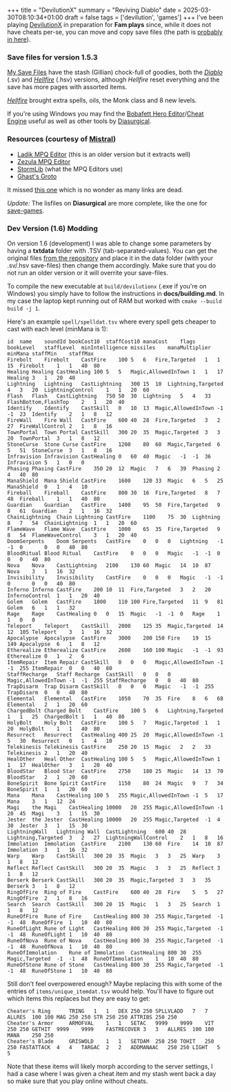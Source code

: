 +++
title = "DevilutionX"
summary = "Reviving Diablo"
date = 2025-03-30T08:10:34+01:00
draft = false
tags = ['devilution', 'games']
+++
I've been playing [DevilutionX](https://github.com/diasurgical/devilutionX) in preparation for **Fam plays** since,
while it does not have cheats per-se, you can move and copy save files (the path is [probably in here](https://github.com/diasurgical/devilutionX/blob/master/docs/installing.md)).

### Save files for version 1.5.3

[My Save Files](/devilution.zip) have the stash (Gillian) chock-full of goodies, both the [*Diablo*](https://en.wikipedia.org/wiki/Diablo_(video_game)) (.sv) and [*Hellfire*](https://en.wikipedia.org/wiki/Diablo%3A_Hellfire) (.hsv) versions, although *Hellfire* reset everything and the save has more pages with assorted items.

[*Hellfire*](https://en.wikipedia.org/wiki/Diablo%3A_Hellfire) brought extra spells, oils, the Monk class and 8 new levels.

If you're using Windows you may find the [Bobafett Hero Editor](https://github.com/iccugs/bobafett_compiled_with_cheat_table)/[Cheat Engine](https://fearlessrevolution.com/viewtopic.php?t=16678) useful as well as other tools by [Diasurgical](https://github.com/diasurgical).

### Resources (courtesy of [Mistral](https://chat.mistral.ai/chat))
- [Ladik MPQ Editor](https://www.hiveworkshop.com/threads/ladiks-mpq-editor.249562/) (this is an older version but it extracts well)
- [Zezula MPQ Editor](https://www.zezula.net/en/mpq/download.html)
- [StormLib](https://github.com/ladislav-zezula/StormLib) (what the MPQ Editors use)
- [Ghast's Groto](https://mgpat-gm.github.io/index.html)

It missed [this one](http://www.guardiansofjustice.com/diablo/Frames/Fileindex.htm) which is no wonder as many links are dead.

*Update:* The lisfiles on **Diasurgical** are more complete, like the one for [save-games](https://github.com/diasurgical/devilutionx-mpq-tools/blob/main/data/save-listfile.txt).

### Dev Version (1.6) Modding

On version 1.6 (development) I was able to change some parameters by having a **txtdata** folder with .TSV (tab-separated-values). You can get the original files [from the repository](https://github.com/diasurgical/DevilutionX/tree/master/assets/txtdata) and place it in the data folder (with your .sv/.hsv save-files) then change them accordingly. Make sure that you do not run an older version or it will overrite your save-files.

To compile the new executable at `build/devilutionx` (.exe if you're on Windows) you simply have to follow the instructions in **docs/building.md**. In my case the laptop kept running out of RAM but worked with `cmake --build build -j 1`.

Here's an example `spell/spelldat.tsv` where every spell gets cheaper to cast with each level (minMana is 1):
```
id	name	soundId	bookCost10	staffCost10	manaCost	flags	bookLevel	staffLevel	minIntelligence	missiles	manaMultiplier	minMana	staffMin	staffMax
Firebolt	Firebolt	CastFire	100	5	6	Fire,Targeted	1	1	15	Firebolt	1	1	40	80
Healing	Healing	CastHealing	100	5	5	Magic,AllowedInTown	1	1	17	Healing	3	1	20	40
Lightning	Lightning	CastLightning	300	15	10	Lightning,Targeted	4	3	20	LightningControl	1	1	20	60
Flash	Flash	CastLightning	750	50	30	Lightning	5	4	33	FlashBottom,FlashTop	2	1	20	40
Identify	Identify	CastSkill	0	10	13	Magic,AllowedInTown	-1	-1	23	Identify	2	1	8	12
FireWall	Fire Wall	CastFire	600	40	28	Fire,Targeted	3	2	27	FireWallControl	2	1	8	16
TownPortal	Town Portal	CastSkill	300	20	35	Magic,Targeted	3	3	20	TownPortal	3	1	8	12
StoneCurse	Stone Curse	CastFire	1200	80	60	Magic,Targeted	6	5	51	StoneCurse	3	1	8	16
Infravision	Infravision	CastHealing	0	60	40	Magic	-1	-1	36	Infravision	5	1	0	0
Phasing	Phasing	CastFire	350	20	12	Magic	7	6	39	Phasing	2	4	40	80
ManaShield	Mana Shield	CastFire	1600	120	33	Magic	6	5	25	ManaShield	0	1	4	10
Fireball	Fireball	CastFire	800	30	16	Fire,Targeted	8	7	48	Fireball	1	1	40	80
Guardian	Guardian	CastFire	1400	95	50	Fire,Targeted	9	8	61	Guardian	2	1	16	32
ChainLightning	Chain Lightning	CastFire	1100	75	30	Lightning	8	7	54	ChainLightning	1	1	20	60
FlameWave	Flame Wave	CastFire	1000	65	35	Fire,Targeted	9	8	54	FlameWaveControl	3	1	20	40
DoomSerpents	Doom Serpents	CastFire	0	0	0	Lightning	-1	-1	0		0	0	40	80
BloodRitual	Blood Ritual	CastFire	0	0	0	Magic	-1	-1	0		0	0	40	80
Nova	Nova	CastLightning	2100	130	60	Magic	14	10	87	Nova	3	1	16	32
Invisibility	Invisibility	CastFire	0	0	0	Magic	-1	-1	0		0	0	40	80
Inferno	Inferno	CastFire	200	10	11	Fire,Targeted	3	2	20	InfernoControl	1	1	20	40
Golem	Golem	CastFire	1800	110	100	Fire,Targeted	11	9	81	Golem	6	1	1	32
Rage	Rage	CastHealing	0	0	15	Magic	-1	-1	0	Rage	1	1	0	0
Teleport	Teleport	CastSkill	2000	125	35	Magic,Targeted	14	12	105	Teleport	3	1	16	32
Apocalypse	Apocalypse	CastFire	3000	200	150	Fire	19	15	149	Apocalypse	6	1	8	12
Etherealize	Etherealize	CastFire	2600	160	100	Magic	-1	-1	93	Etherealize	0	1	2	6
ItemRepair	Item Repair	CastSkill	0	0	0	Magic,AllowedInTown	-1	-1	255	ItemRepair	0	0	40	80
StaffRecharge	Staff Recharge	CastSkill	0	0	0	Magic,AllowedInTown	-1	-1	255	StaffRecharge	0	0	40	80
TrapDisarm	Trap Disarm	CastSkill	0	0	0	Magic	-1	-1	255	TrapDisarm	0	0	40	80
Elemental	Elemental	CastFire	1050	70	35	Fire	8	6	68	Elemental	2	1	20	60
ChargedBolt	Charged Bolt	CastFire	100	5	6	Lightning,Targeted	1	1	25	ChargedBolt	1	1	40	80
HolyBolt	Holy Bolt	CastFire	100	5	7	Magic,Targeted	1	1	20	HolyBolt	1	1	40	80
Resurrect	Resurrect	CastHealing	400	25	20	Magic,AllowedInTown	-1	5	30	Resurrect	0	1	4	10
Telekinesis	Telekinesis	CastFire	250	20	15	Magic	2	2	33	Telekinesis	2	1	20	40
HealOther	Heal Other	CastHealing	100	5	5	Magic,AllowedInTown	1	1	17	HealOther	3	1	20	40
BloodStar	Blood Star	CastFire	2750	180	25	Magic	14	13	70	BloodStar	2	1	20	60
BoneSpirit	Bone Spirit	CastFire	1150	80	24	Magic	9	7	34	BoneSpirit	1	1	20	60
Mana	Mana	CastHealing	100	5	255	Magic,AllowedInTown	-1	5	17	Mana	3	1	12	24
Magi	the Magi	CastHealing	10000	20	255	Magic,AllowedInTown	-1	20	45	Magi	3	1	15	30
Jester	the Jester	CastHealing	10000	20	255	Magic,Targeted	-1	4	30	Jester	3	1	15	30
LightningWall	Lightning Wall	CastLightning	600	40	28	Lightning,Targeted	3	2	27	LightningWallControl	2	1	8	16
Immolation	Immolation	CastFire	2100	130	60	Fire	14	10	87	Immolation	3	1	16	32
Warp	Warp	CastSkill	300	20	35	Magic	3	3	25	Warp	3	1	8	12
Reflect	Reflect	CastSkill	300	20	35	Magic	3	3	25	Reflect	3	1	8	12
Berserk	Berserk	CastSkill	300	20	35	Magic,Targeted	3	3	35	Berserk	3	1	8	12
RingOfFire	Ring of Fire	CastFire	600	40	28	Fire	5	5	27	RingOfFire	2	1	8	16
Search	Search	CastSkill	300	20	15	Magic	1	3	25	Search	1	1	8	12
RuneOfFire	Rune of Fire	CastHealing	800	30	255	Magic,Targeted	-1	-1	48	RuneOfFire	1	10	40	80
RuneOfLight	Rune of Light	CastHealing	800	30	255	Magic,Targeted	-1	-1	48	RuneOfLight	1	10	40	80
RuneOfNova	Rune of Nova	CastHealing	800	30	255	Magic,Targeted	-1	-1	48	RuneOfNova	1	10	40	80
RuneOfImmolation	Rune of Immolation	CastHealing	800	30	255	Magic,Targeted	-1	-1	48	RuneOfImmolation	1	10	40	80
RuneOfStone	Rune of Stone	CastHealing	800	30	255	Magic,Targeted	-1	-1	48	RuneOfStone	1	10	40	80
```

Still don't feel overpowered enough? Maybe replacing this with some of the entries of `items/unique_itemdat.tsv` would help. You'll have to figure out which items this replaces but they are easy to get:
```
Cheater's Ring		TRING	1	1	DEX	250	250	SPLLVLADD	7	7	ALLRES	100	100	MAG	250	250	STR	250	250	ATTRIBS	250	250
Cheater's Armor		ARMOFVAL	1	1	SETAC	9999	9999	VIT	250	250	GETHIT	9999	9999	FASTRECOVER	3	3	ALLRES	100	100	MANA	250	250
Cheater's Blade		GRISWOLD	1	1	SETDAM	250	250	TOHIT	250	250	FASTATTACK	4	4	TARGAC	2	2	ADDMANAAC	250	250	LIGHT	5	5
```

Note that these items will likely morph according to the server settings, I  had a case where I was given a cheat item and my stash went back a day so make sure that you play online without cheats.
